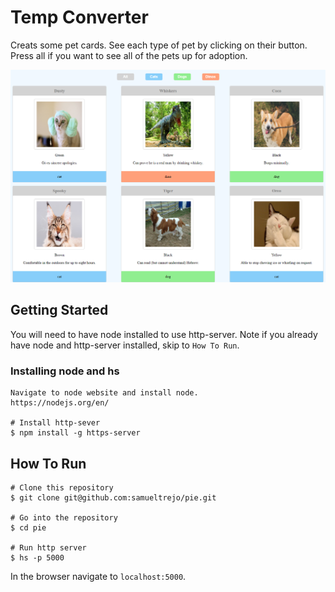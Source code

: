 # Temp Converter
Creats some pet cards. See each type of pet by clicking on their button. Press all if you want to see all of the pets up for adoption.

![image of ...](https://raw.githubusercontent.com/samueltrejo/pet-adoption/master/img/readme-screenshot.PNG)

## Getting Started
You will need to have node installed to use http-server. Note if you already have node and http-server installed, skip to `How To Run`.
### Installing node and hs
```
Navigate to node website and install node.
https://nodejs.org/en/ 

# Install http-sever
$ npm install -g https-server
```
## How To Run
```
# Clone this repository
$ git clone git@github.com:samueltrejo/pie.git

# Go into the repository
$ cd pie

# Run http server
$ hs -p 5000
```
In the browser navigate to `localhost:5000`.